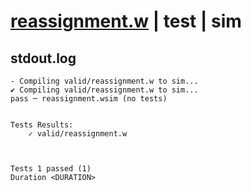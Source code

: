 # [reassignment.w](../../../../examples/tests/valid/reassignment.w) | test | sim

## stdout.log
```log
- Compiling valid/reassignment.w to sim...
✔ Compiling valid/reassignment.w to sim...
pass ─ reassignment.wsim (no tests)
 

Tests Results:
    ✓ valid/reassignment.w



Tests 1 passed (1) 
Duration <DURATION>

```

